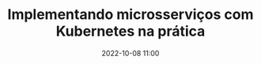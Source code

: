 ---
title: 'Implementando microsserviços com Kubernetes na prática'
type: palestra
speakers:
  - Vinícius Campitelli
speakersPictures: []
picture: /assets/images/schedule/vinicius-campitelli.jpg
linkedin: 
twitter: vcampitelli
instagram: 
date: '2022-10-08 11:00'
rooms:
  - 2
  - 3
---